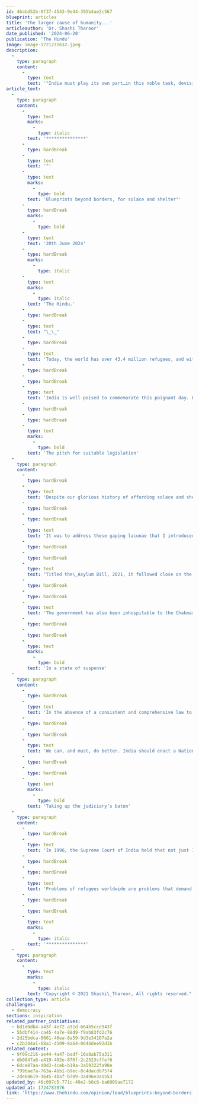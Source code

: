 ```yaml
---
id: 46abd52b-0f37-4543-9e44-395b4ae2c567
blueprint: articles
title: 'The larger cause of humanity...'
articleauthor: 'Dr. Shashi Tharoor'
date_published: '2024-06-20'
publication: 'The Hindu'
image: image-1721231632.jpeg
description:
  -
    type: paragraph
    content:
      -
        type: text
        text: '"India must play its own part…in this noble task, devising solutions for refugees that offer blueprints beyond borders. In so doing, we would uphold our own finest traditions and the highest standards of our democracy, alongside demonstrating that we truly are what we have forever claimed to be: a vishwaguru, striving inexorably to serve, in the words of Jawaharlal Nehru, ''the still larger cause of humanity''."'
article_text:
  -
    type: paragraph
    content:
      -
        type: text
        marks:
          -
            type: italic
        text: '***************'
      -
        type: hardBreak
      -
        type: text
        text: '"'
      -
        type: text
        marks:
          -
            type: bold
        text: 'Blueprints beyond borders, for solace and shelter"'
      -
        type: hardBreak
        marks:
          -
            type: bold
      -
        type: text
        text: '20th June 2024'
      -
        type: hardBreak
        marks:
          -
            type: italic
      -
        type: text
        marks:
          -
            type: italic
        text: 'The Hindu.'
      -
        type: hardBreak
      -
        type: text
        text: "\_\_"
      -
        type: hardBreak
      -
        type: text
        text: 'Today, the world has over 43.4 million refugees, and with conflicts raging in different parts of the world, this number is only increasing. But as it rises, we also run the risk of treating these people as figures in a statistical compilation, and not human beings with needs, fears, hopes and wants. Yet this, precisely, is what they are. And World Refugee Day (June 20) is a sombre occasion to think of all those human beings — a ceaseless succession of families with dreams and desires, laughter and joy — whose lives have been uprooted, all those homes that have been destroyed, and all those futures that have been jeopardised. But this is also an occasion to think of safe havens granted, asylum ensured, refugees protected, and solutions found.'
      -
        type: hardBreak
      -
        type: hardBreak
      -
        type: text
        text: 'India is well-poised to commemorate this poignant day. History, after all, is on our side. Our record of granting asylum goes back millennia, from the Jews who fled to India centuries before Christ after the demolition of their Jerusalem Temple by the Babylonians and then the Romans, to the Zoroastrians fleeing Islamic persecution in Persia, to the East Bengalis — for the cause of whose nationhood we waged war with Pakistan in 1971, liberating what became Bangladesh — Tibetans and Sri Lankan Tamils in more recent years, alongside streams of Nepalis, Afghans and Rohingyas. As a nation that attained independence against the backdrop of one of the most horrific refugee crises in history, when 13 million to 15 million people crossed the freshly created borders between India and Pakistan, we are all too aware of the perils that befall refugees, and of the consequent need to help them rebuild their lives.'
      -
        type: hardBreak
      -
        type: hardBreak
      -
        type: text
        marks:
          -
            type: bold
        text: 'The pitch for suitable legislation'
  -
    type: paragraph
    content:
      -
        type: hardBreak
      -
        type: text
        text: 'Despite our glorious history of affording solace and shelter to refugees from the world over, it is ironic that India is neither a signatory to the UN Refugee Convention (which outlines the rights of asylum seekers and refugees, alongside the obligations of host states) nor to its 1967 Protocol. Nor does our country have a domestic asylum framework. Whereas, with our history, we ought to lead the global march on the question of refugee rights, our present actions and lack of a legal framework does our heritage no credit, shames us in the eyes of the world, and fails to match up to our stellar past track record.'
      -
        type: hardBreak
      -
        type: hardBreak
      -
        type: text
        text: 'It was to address these gaping lacunae that I introduced, in February 2022, a Private Member’s Bill in the Lok Sabha, seeking the enactment of a Refugee and Asylum law. My Bill laid down comprehensive criteria for recognising asylum seekers and refugees, and prescribed specific rights and duties accruing from such status. This legislation was proposed because of our government’s failure to honour the international legal principle of non-refoulement — the cornerstone of refugee law, which states that no country should send a person to a place where they may suffer persecution — and even more, its betrayal of India’s impeccable tradition of granting asylum to strangers.'
      -
        type: hardBreak
      -
        type: hardBreak
      -
        type: text
        text: "Titled the\_Asylum Bill, 2021, it followed close on the heels of our government expelling to Myanmar two batches of Rohingya refugees despite the grave risk of persecution in the country they had fled. In conducting this act of “refoulement” in violation of international law, our government revealed both religious bigotry (the refugees were Muslim) and intolerance. In fact, in 2017, the Ministry of Home Affairs issued\_a circular classifying Rohingyas as “illegal migrants”, leading to their being callously flung into detention centres across India, where they languish in deplorable conditions — unable to communicate with their families and without any access to medical facilities, food, sanitation and water supply — until they are deported. As of August 2023, over 700 Rohingyas were in detention throughout India."
      -
        type: hardBreak
      -
        type: hardBreak
      -
        type: text
        text: 'The government has also been inhospitable to the Chakmas in Arunachal Pradesh and Myanmarese in Mizoram. My Bill sought to put an end to such arbitrary conduct by the authorities. It afforded to all foreigners — regardless of their nationality, race, or religion — the right to seek asylum in India. It also called for the creation of a National Commission for Asylum to review and decide all such applications. Having staunchly affirmed, with no exceptions, the principle of non-refoulement, I specified reasons for exclusion, expulsion and revocation of refugee status, thus respecting the government’s sovereign authority while limiting its discretion.'
      -
        type: hardBreak
      -
        type: hardBreak
      -
        type: text
        marks:
          -
            type: bold
        text: 'In a state of suspense'
  -
    type: paragraph
    content:
      -
        type: hardBreak
      -
        type: text
        text: 'In the absence of a consistent and comprehensive law to deal with asylum seekers, we lack a clear perspective on refugee management. We have a flurry of such laws as the Foreigners Act, 1946, the Registration of Foreigners Act, 1939, the Passports Act (1967), the Extradition Act, 1962, the Citizenship Act, 1955 (including its ominous 2019 amendment) and the Foreigners Order, 1948, all of which club all foreign individuals together as “aliens”. Because India has neither subscribed to international conventions on the topic nor set up a domestic legislative framework to deal with refugees, their problems are dealt with in an ad hoc manner, and like other foreigners, they always face the possibility of being deported. While speaking of refugee protection, we must not limit ourselves just to providing asylum. We need a rigorous mechanism to ensure that refugees can access basic public services — chief among them medical facilities and educational institutions — and legally seek jobs to get back on their feet.'
      -
        type: hardBreak
      -
        type: hardBreak
      -
        type: text
        text: 'We can, and must, do better. India should enact a National Asylum Law, such as the one I have presented to Parliament. We currently host more than two lakh refugees, but the Bharatiya Janata Party government’s churlish attitude to the Rohingya and other “inconvenient” refugees risks putting us in the global doghouse. Had it been enacted, my Bill would have placed India at the forefront of asylum management in the world. It would have vindicated our steadfast and immemorial commitment to humanitarian and democratic values while dealing with refugees.'
      -
        type: hardBreak
      -
        type: hardBreak
      -
        type: text
        marks:
          -
            type: bold
        text: 'Taking up the judiciary’s baton'
  -
    type: paragraph
    content:
      -
        type: hardBreak
      -
        type: text
        text: 'In 1996, the Supreme Court of India held that not just Indians but everybody living in India, irrespective of nationality, enjoys the inviolable rights guaranteed by Articles 14, 20 and 21 of the Constitution of India. On these grounds, the apex court, in the landmark case of National Human Rights Commission vs State Of Arunachal Pradesh & Anr., stopped the forcible eviction of Chakma refugees who had entered Arunachal Pradesh in 1995. The Court held that an application for asylum must be properly processed, and till a decision is made whether to grant or refuse asylum, the state cannot forcibly evict an asylum seeker. Our judiciary, therefore, has already pointed us towards the golden path: now we must scrupulously tread it. Yet, at times, different judges have taken radically different approaches, which we saw aplenty in the Rohingya case. The enactment and enumeration of refugee rights will reduce our reliance on judge-centric approaches — or, even worse, the whims of Home Ministry bureaucrats, police officers and politicians.'
      -
        type: hardBreak
      -
        type: hardBreak
      -
        type: text
        text: 'Problems of refugees worldwide are problems that demand international cooperation. India, as a pillar of the world community and as a significant pole in the emerging multipolar world, must play its own part — on its own soil as well as on the global stage — in this noble task, devising solutions for refugees that offer blueprints beyond borders. In so doing, we would uphold our own finest traditions and the highest standards of our democracy, alongside demonstrating that we truly are what we have forever claimed to be: a vishwaguru, striving inexorably to serve, in the words of Jawaharlal Nehru, “the still larger cause of humanity”. This is a worthwhile aspiration for all of us who care about what India stands for, both at home and in the world.'
      -
        type: hardBreak
      -
        type: hardBreak
      -
        type: text
        marks:
          -
            type: italic
        text: '***************'
  -
    type: paragraph
    content:
      -
        type: text
        marks:
          -
            type: italic
        text: "Copyright © 2021 Shashi\_Tharoor, All rights reserved."
collection_type: article
challenges:
  - democracy
sections: inspiration
related_partner_initiatives:
  - bd1d0db4-a43f-4e72-a31d-664b5cce943f
  - 55dbf414-ca45-4a7e-88d9-f9ab83fd2c76
  - 2d25bdca-0661-40ea-8a59-9d3e34107a2a
  - c2b344a1-68a1-4509-8a64-0644dee92d1b
related_content:
  - 9f09c216-ae44-4a47-badf-16a8ab75a311
  - db0847a6-e419-402e-870f-2c2523cffef6
  - 6dce87aa-d0d3-4ceb-b19a-3a59322fa98e
  - 799bae7a-763a-4bb1-b9ec-8c4dacdb75f4
  - 2de64619-3645-4baf-b709-3a496e3a1553
updated_by: 46c097c5-771c-49e2-b8c6-ba6009ae7172
updated_at: 1724783976
link: 'https://www.thehindu.com/opinion/lead/blueprints-beyond-borders-for-solace-and-shelter/article68308819.ece'
---
```


